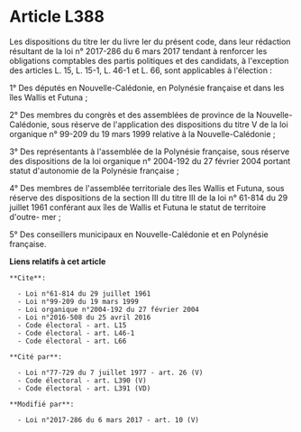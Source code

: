 # Article L388

Les dispositions du titre Ier du livre Ier du présent code, dans leur rédaction résultant de la loi n° 2017-286 du 6 mars
2017 tendant à renforcer les obligations comptables des partis politiques et des candidats, à l'exception des articles L. 15,
L. 15-1, L. 46-1 et L. 66, sont applicables à l'élection : 

1° Des députés en Nouvelle-Calédonie, en Polynésie française et dans les îles Wallis et Futuna ; 

2° Des membres du congrès et des assemblées de province de la Nouvelle-Calédonie, sous réserve de l'application des
dispositions du titre V de la loi organique n° 99-209 du 19 mars 1999 relative à la Nouvelle-Calédonie ; 

3° Des représentants à l'assemblée de la Polynésie française, sous réserve des dispositions de la loi organique n° 2004-192
du 27 février 2004 portant statut d'autonomie de la Polynésie française ; 

4° Des membres de l'assemblée territoriale des îles Wallis et Futuna, sous réserve des dispositions de la section III du
titre III de la loi n° 61-814 du 29 juillet 1961 conférant aux îles de Wallis et Futuna le statut de territoire d'outre-
mer ; 

5° Des conseillers municipaux en Nouvelle-Calédonie et en Polynésie française.

**Liens relatifs à cet article**

	**Cite**:

	  - Loi n°61-814 du 29 juillet 1961
	  - Loi n°99-209 du 19 mars 1999
	  - Loi organique n°2004-192 du 27 février 2004
	  - Loi n°2016-508 du 25 avril 2016
	  - Code électoral - art. L15
	  - Code électoral - art. L46-1
	  - Code électoral - art. L66

	**Cité par**:

	  - Loi n°77-729 du 7 juillet 1977 - art. 26 (V)
	  - Code électoral - art. L390 (V)
	  - Code électoral - art. L391 (VD)

	**Modifié par**:

	  - Loi n°2017-286 du 6 mars 2017 - art. 10 (V)
